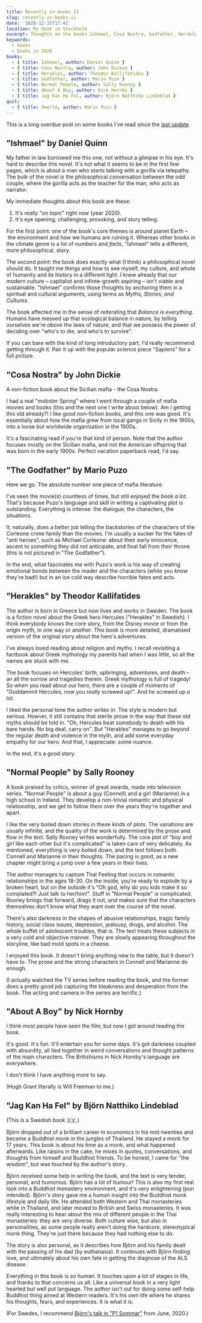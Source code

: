 ```yaml
---
title: Recently in books II
slug: recently-in-books-ii
date: '2020-12-31T17:42'
location: My desk in Stockholm
excerpt: Thoughts on the books Ishmael, Cosa Nostra, Godfather, Herakles, Normal People, About A Boy, and Jag Kan Ha Fel.
keywords:
  - books
  - books in 2020
books:
  - { title: Ishmael, author: Daniel Quinn }
  - { title: Cosa Nostra, author: John Dickie }
  - { title: Herakles, author: Theodor Kallifatides }
  - { title: Godfather, author: Mario Puzo }
  - { title: Normal People, author: Sally Rooney }
  - { title: About A Boy, author: Nick Hornby }
  - { title: Jag Kan Ha Fel, author: Björn Natthiko Lindeblad }
quit:
  - { title: Omertá, author: Mario Puzo }
---
```


This is a long overdue post on some books I've read since the [last update](/writings/recently-in-books).

## "Ishmael" by Daniel Quinn

My father in law borrowed me this one, not without a glimpse in his eye. It's hard to describe this novel. It's not what it seems to be in the first few pages, which is about a man who starts talking with a gorilla via telepathy. The bulk of the novel is the philosophical conversation between the odd couple, where the gorilla acts as the teacher for the man, who acts as narrator.

My immediate thoughts about this book are these:

1. It's _really_ "on topic" right now (year 2020).
2. It's eye opening, challenging, provoking, and story telling.

For the first point: one of the book's core themes is around planet Earth – the environment and how we humans are ruining it. Whereas other books in the climate genre is a lot of numbers and _facts_, "Ishmael" tells a different, more philosophical, story.

The second point: the book does exactly what (I think) a philosophical novel should do. It taught me things and how to see myself, my culture, and whole of humanity and its history in a different light. I knew already that our modern culture – capitalist and infinte-growth aspiring – isn't viable and sustainable. "Ishmael" confirms those thoughts by anchoring them in a spiritual and cultural arguments, using terms as _Myths, Stories, and Cultures_.

The book affected me in the sense of reiterating that _Balance is everything_. Humans have messed up that ecological balance in nature, by telling ourselves we're _above_ the laws of nature, and that we possess the power of deciding over "who's to die, and who's to survive".

If you can bare with the kind of long introductory part, I'd really recommend getting through it. Pair it up with the popular science piece "Sapiens" for a full picture.

## "Cosa Nostra" by John Dickie

A non-fiction book about the Sicilian mafia - the Cosa Nostra.

I had a real "mobster Spring" where I went through a couple of mafia movies and books (this and the next one I write about below). Am I getting this old already?! I like good non-fiction books, and this one was good. It's essentially about how the mafia grew from local gangs in Sicily in the 1800s, into a loose but worldwide organisation in the 1900s.

It's a fascinating read if you're that kind of person. Note that the author focuses mostly on the Sicilian mafia, and not the American offspring that was born in the early 1900s. Perfect vacation paperback read, I'd say.

## "The Godfather" by Mario Puzo

Here we go. The absolute number one piece of mafia literature.

I've seen the movie(s) countless of times, but still enjoyed the book _a lot_. That's because Puzo's language and skill in writing a captivating plot is outstanding. Everything is intense: the dialogue, the characters, the situations.

It, naturally, does a better job telling the backstories of the characters of the Corleone crime family than the movies. I'm usually a sucker for the fates of "anti heroes", such as Michael Corleone: about their early innocence, ascent to something they did not anticipate, and final fall from their throne (this is not pictured in "The Godfather").

In the end, what fascinates me with Puzo's work is his way of creating emotional bonds between the reader and the characters (while you _know_ they're bad!) but in an ice cold way describe horrible fates and acts.

## "Herakles" by Theodor Kallifatides

The author is born in Greece but now lives and works in Sweden. The book is a fiction novel about the Greek hero Hercules ("Herakles" in Swedish). I think everybody knows the core story, from the Disney movie or from the origin myth, in one way or another. This book is more detailed, dramatised version of the original story about the hero's adventures.

I've always loved reading about religion and myths. I recall revisiting a factbook about Greek mythology my parents had when I was little, so all the names are stuck with me.

The book focuses on Hercules' birth, upbringing, adventures, and death – an all the sorrow and tragedies therein. Greek mythology is full of tragedy! So when you read about our hero, there are a couple of moments of "Goddammit Hercules, now you _really_ screwed up!". And he screwed up _a lot_.

I liked the personal tone the author writes in. The style is modern but serious. Howver, it still contains that sterile prose in the way that these old myths should be told in. "Oh, Hercules beat somebody to death with his bare hands. No big deal, carry on". But "Herakles" manages to go beyond the regular death and violence in the myth, and add some everyday empathy for our hero. And that, I appreciate: some nuance.

In the end, it's a good story.

## "Normal People" by Sally Rooney

A book praised by critics, winner of great awards, made into television series. "Normal People" is about a guy (Connell) and a girl (Marianne) in a high school in Ireland. They develop a non-trivial romantic and physical relationship, and we get to follow them over the years they're together and apart.

I like the very boiled down stories in these kinds of plots. The variations are usually infinite, and the quality of the work is determined by the prose and flow in the text. Sally Rooney writes wonderfully. The core plot of "boy and girl like each other but it's complicated" is taken care of very delicately. As mentioned, everything is very boiled down, and the text follows both Connell and Marianne in their thoughts. The pacing is good, as a new chapter might bring a jump over a few years in their lives.

The author manages to capture That Feeling that occurs in romantic relationships in the ages 18-30. On the inside, you're ready to explode by a broken heart, but on the outside it's "Oh god, why do you kids make it so complated?! Just talk to her/him!". Stuff in "Normal People" _is_ complicated. Rooney brings that forward, drags it out, and makes sure that the characters themselves don't know what they want over the course of the novel.

There's also darkness in the shapes of abusive relationships, tragic family history, social class issues, depression, jealousy, drugs, and alcohol. The whole buffet of adolescent troubles, that is. The text treats these subjects in a very cold and objective manner. They are slowly appearing throughout the storyline, like bad mold spots in a cheese.

I enjoyed this book. It doesn't bring anything new to the table, but it doesn't have to. The prose and the strong characters in Connell and Marianne do enough.

(I actually watched the TV series before reading the book, and the former does a pretty good job capturing the bleakness and desperation from the book. The acting and camera in the series are terrific.)

## "About A Boy" by Nick Hornby

I think most people have seen the film, but now I got around reading the book.

It's good. It's fun. It'll entertain you for some days. It's got darkness coupled with absurdity, all tied together in weird conversations and thought patterns of the main characters. The Britishisms in Nick Hornby's language are everywhere.

I don't think I have anything more to say.

(Hugh Grant literally _is_ Will Freeman to me.)

## "Jag Kan Ha Fel" by Björn Natthiko Lindeblad

(This is a Swedish book 🇸🇪.)

Björn dropped out of a brilliant career in economics in his mid-twenties and became a Buddhist monk in the jungles of Thailand. He stayed a monk for 17 years. This book is about his time as a monk, and what happened afterwards. Like raisins in the cake, he mixes in quotes, conversations, and thoughts from himself and Buddhist friends. To be honest, I came for "the wisdom", but was touched by the author's story.

Björn received some help in writing the book, and the text is very tender, personal, and humorous. Björn has a lot of humour! This is also my first real look into a Buddhist monastery environment, and it's very enlightening (pun intended). Björn's story gave me a human insight into the Buddhist monk lifestyle and daily life. He attended both Western and Thai monasteries while in Thailand, and later moved to British and Swiss monasteries. It was really interesting to hear about the mix of different people in the Thai monasteries: they are very diverse. Both culture wise, but also in personalities, as some people really aren't doing the hardcore, stereotypical monk thing. They're just there because they had nothing else to do.

The story is also personal, as it describes how Björn and his family dealt with the passing of his dad (by euthanasia). It continues with Björn finding love, and ultimately about his own fate in getting the diagnose of the ALS disease.

Everything in this book is _so_ human. It touches upon a lot of stages in life, and thanks to that concerns us all. Like a universal book in a very light hearted but well put language. The author isn't out for doing some self-help Buddhist thing aimed at Western readers. It's his own life where he shares his thoughts, fears, and experiences. It is what it is.

(For Swedes, I recommend [Björn's talk in "P1 Sommar"](https://sverigesradio.se/avsnitt/1518766) from June, 2020.)
